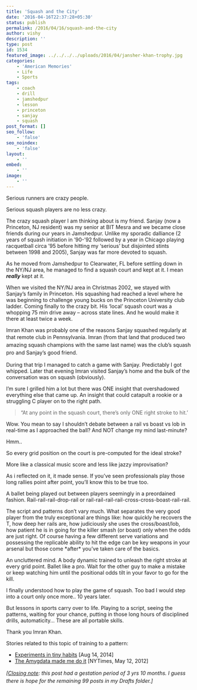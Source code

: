 ```yaml
---
title: 'Squash and the City'
date: '2016-04-16T22:37:28+05:30'
status: publish
permalink: /2016/04/16/squash-and-the-city
author: vishy
description: ''
type: post
id: 1534
featured_image: ../../../../uploads/2016/04/jansher-khan-trophy.jpg
categories: 
    - 'American Memories'
    - Life
    - Sports
tags:
    - coach
    - drill
    - jamshedpur
    - lesson
    - princeton
    - sanjay
    - squash
post_format: []
seo_follow:
    - 'false'
seo_noindex:
    - 'false'
layout:
    - ''
embed:
    - ''
image:
    - ''
---
```

Serious runners are crazy people.

Serious squash players are no less crazy.

The crazy squash player I am thinking about is my friend. Sanjay (now a Princeton, NJ resident) was my senior at BIT Mesra and we became close friends during our years in Jamshedpur. Unlike my sporadic dalliance (2 years of squash initiation in ’90-’92 followed by a year in Chicago playing racquetball circa ’95 before hitting my ‘serious’ but disjointed stints between 1998 and 2005), Sanjay was far more devoted to squash.

As he moved from Jamshedpur to Clearwater, FL before settling down in the NY/NJ area, he managed to find a squash court and kept at it. I mean ***really*** kept at it.

When we visited the NY/NJ area in Christmas 2002, we stayed with Sanjay’s family in Princeton. His squashing had reached a level where he was beginning to challenge young bucks on the Princeton University club ladder. Coming finally to the crazy bit. His ‘local’ squash court was a whopping 75 min drive away – across state lines. And he would make it there at least twice a week.

Imran Khan was probably one of the reasons Sanjay squashed regularly at that remote club in Pennsylvania. I<span style="line-height: 1.5;">mran (from that land that produced two amazing squash champions with the same last name) was the club’s squash pro and Sanjay’s good friend.</span>

During that trip I managed to catch a game with Sanjay. Predictably I got whipped. Later that evening Imran visited Sanjay’s home and the bulk of the conversation was on squash (obviously).

I’m sure I grilled him a lot but there was ONE insight that overshadowed everything else that came up. An insight that could catapult a rookie or a struggling C player on to the right path.

> “At any point in the squash court, there’s only ONE right stroke to hit.’

Wow. You mean to say I shouldn’t debate between a rail vs boast vs lob in real-time as I approached the ball? And NOT change my mind last-minute?

Hmm..

So every grid position on the court is pre-computed for the ideal stroke?

More like a classical music score and less like jazzy improvisation?

As i reflected on it, it made sense. If you’ve seen professionals play those long rallies point after point, you’ll know this to be true too.

A ballet being played out between players seemingly in a preordained fashion. Rail-rail-rail-drop-rail or rail-rail-rail-rail-cross-cross-boast-rail-rail.

The script and patterns don’t vary much. What separates the very good player from the truly exceptional are things like: how quickly he recovers the T, how deep her rails are, how judiciously she uses the cross/boast/lob, how patient he is in going for the killer smash (or boast) only when the odds are just right. Of course having a few different serve variations and possessing the replicable ability to hit the edge can be key weapons in your arsenal but those come \*after\* you’ve taken care of the basics.

An uncluttered mind. A body dynamic trained to unleash the right stroke at every grid point. Ballet like a pro. Wait for the other guy to make a mistake or keep watching him until the positional odds tilt in your favor to go for the kill.

I finally understood how to play the game of squash. Too bad I would step into a court only once more.. 10 years later.

But lessons in sports carry over to life. Playing to a script, seeing the patterns, waiting for your chance, putting in those long hours of disciplined drills, automaticity… These are all portable skills.

Thank you Imran Khan.

Stories related to this topic of training to a pattern:

- [Experiments in tiny habits](http://www.ulaar.com/2014/08/14/experiments-in-tiny-habits/) \[Aug 14, 2014\]
- [The Amygdata made me do it](http://www.nytimes.com/2012/05/13/opinion/sunday/the-amygdala-made-me-do-it.html?ref=oembed&_r=0) \[NYTimes, May 12, 2012\]

*\[<span style="text-decoration: underline;">Closing note</span>: this post had a ge<span style="line-height: 1.5;">station period of 3 yrs 10 months. I guess there is hope for the remaining 99 posts in my Drafts folder.\]</span>*

